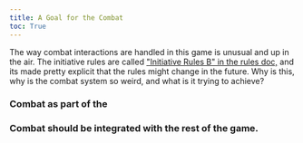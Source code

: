 ```yaml
---
title: A Goal for the Combat
toc: True
---
```


The way combat interactions are handled in this game is unusual and up in the air. The initiative rules are called ["Initiative Rules B" in the rules doc,](../_pages/rules_and_resources/rules.md#initiative-rules-b) and its made pretty explicit that the rules might change in the future. Why is this, why is the combat system so weird, and what is it trying to achieve?

### Combat as part of the

### Combat should be integrated with the rest of the game.



